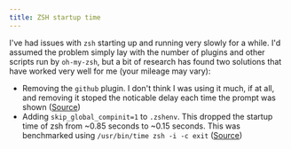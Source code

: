 ```yaml
---
title: ZSH startup time
---
```


I've had issues with `zsh` starting up and running very slowly for a while. I'd assumed the problem simply lay with the number of plugins and other scripts run by `oh-my-zsh`, but a bit of research has found two solutions that have worked very well for me (your mileage may vary):

- Removing the `github` plugin. I don't think I was using it much, if at all, and removing it stoped the noticable delay each time the prompt was shown ([Source](http://superuser.com/a/269617))
- Adding `skip_global_compinit=1` to `.zshenv`. This dropped the startup time of zsh from ~0.85 seconds to ~0.15 seconds. This was benchmarked using `/usr/bin/time zsh -i -c exit` ([Source](http://blog.patshead.com/2011/04/improve-your-oh-my-zsh-startup-time-maybe.html))

